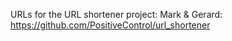 URLs for the URL shortener project:
Mark & Gerard: https://github.com/PositiveControl/url_shortener

